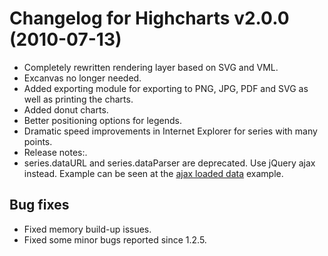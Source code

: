 # Changelog for Highcharts v2.0.0 (2010-07-13)
        
- Completely rewritten rendering layer based on SVG and VML.
- Excanvas no longer needed.
- Added exporting module for exporting to PNG, JPG, PDF and SVG as well as printing the charts.
- Added donut charts.
- Better positioning options for legends.
- Dramatic speed improvements in Internet Explorer for series with many points.
- Release notes:.
- series.dataURL and series.dataParser are deprecated. Use jQuery ajax instead. Example can be seen at the [ajax loaded data](/demo/?example=line-ajax&theme=default) example.

## Bug fixes
- Fixed memory build-up issues.
- Fixed some minor bugs reported since 1.2.5.
